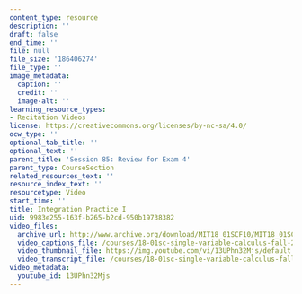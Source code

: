 ```yaml
---
content_type: resource
description: ''
draft: false
end_time: ''
file: null
file_size: '186406274'
file_type: ''
image_metadata:
  caption: ''
  credit: ''
  image-alt: ''
learning_resource_types:
- Recitation Videos
license: https://creativecommons.org/licenses/by-nc-sa/4.0/
ocw_type: ''
optional_tab_title: ''
optional_text: ''
parent_title: 'Session 85: Review for Exam 4'
parent_type: CourseSection
related_resources_text: ''
resource_index_text: ''
resourcetype: Video
start_time: ''
title: Integration Practice I
uid: 9983e255-163f-b265-b2cd-950b19738382
video_files:
  archive_url: http://www.archive.org/download/MIT18_01SCF10/MIT18_01SCF10Rec_63_300k.mp4
  video_captions_file: /courses/18-01sc-single-variable-calculus-fall-2010/fd10d2b356bd582783bc45f7b620026f_13UPhn32Mjs.vtt
  video_thumbnail_file: https://img.youtube.com/vi/13UPhn32Mjs/default.jpg
  video_transcript_file: /courses/18-01sc-single-variable-calculus-fall-2010/fbafa31b338486321079d73375390964_13UPhn32Mjs.pdf
video_metadata:
  youtube_id: 13UPhn32Mjs
---
```

